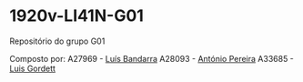 # 1920v-LI41N-G01
Repositório do grupo G01

Composto por:
A27969 - [Luís Bandarra](https://github.com/laruibasar)
A28093 - [António Pereira](https://github.com/ambccp)
A33685 - [Luis Gordett](https://github.com/gordett)

